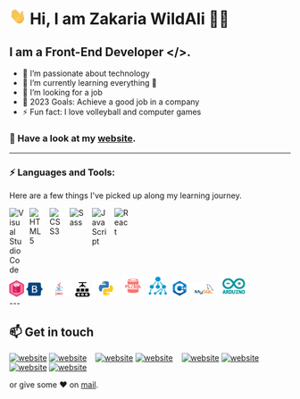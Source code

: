 
# <img src="https://raw.githubusercontent.com/ABSphreak/ABSphreak/master/gifs/Hi.gif" height="30px" width="30px"> Hi, I am Zakaria WildAli 👨‍💻

## I am a Front-End Developer </>.

- 👀 I’m passionate about technology
- 🌱 I’m currently learning everything 🤣
- 👯 I’m looking for a job
- 🥅 2023 Goals: Achieve a good job in a company
- ⚡ Fun fact: I love volleyball and computer games


### 🔭 Have a look at my [website](https://zakaria-ali.github.io/react-portfolio/).

---


### ⚡ Languages and Tools:
Here are a few things I've picked up along my learning journey.

<div style="display: flex; gap:10px;">
<img  alt="Visual Studio Code" width="26px" src="https://cdn.jsdelivr.net/gh/devicons/devicon/icons/vscode/vscode-original.svg" />
<img  alt="HTML5" width="26px" src="https://cdn.jsdelivr.net/gh/devicons/devicon/icons/html5/html5-original.svg" />
<img  alt="CSS3" width="26px" src="https://cdn.jsdelivr.net/gh/devicons/devicon/icons/css3/css3-original.svg"  />
<img  alt="Sass"  width="30px" src="https://cdn.jsdelivr.net/gh/devicons/devicon/icons/sass/sass-original.svg" />
<img  alt="JavaScript" width="30px" src="https://cdn.jsdelivr.net/gh/devicons/devicon/icons/javascript/javascript-original.svg" />
<img  alt="React" width="26px" src="https://cdn.jsdelivr.net/gh/devicons/devicon/icons/react/react-original.svg" />
</div>
<div style="display: flex, gap:10px;">
<img src="./unittesting.png" alt="unittesting" width="26px"/>
<img src="./bootstrap.png" alt="bootstrap"  width="30px"/>
<img src="./java.png" alt="java"  width="50px"/>
<img src="./assembly.png" alt="assembly" width="26px"/>
<img src="./python.png" alt="python"  width="50px"/>
<img src="./pl-sql.png" alt="pl-sql"  width="40px"/>
<img src="./datas.png" alt="data structure"height="40px" width="40px"/>
<img src="./cpp.png" alt="cpp"  width="30px"/>
<img src="./mysql.png" alt="mysql"  width="50px"/>
<img src="./ard.png" alt="arduino" width="50px"/>
</div>
---

## 📫 Get in touch

[![website](./img/globe-light.svg)](https://zakaria-ali.github.io/react-portfolio/#gh-light-mode-only)
[![website](./img/globe-dark.svg)](https://zakaria-ali.github.io/react-portfolio/#gh-dark-mode-only)
&nbsp;&nbsp;
[![website](./img/linkedin-light.svg)](www.linkedin.com/in/zakaria-wildali-b6798325a/#gh-light-mode-only)
[![website](./img/linkedin-dark.svg)](www.linkedin.com/in/zakaria-wildali-b6798325a/#gh-dark-mode-only)
&nbsp;&nbsp;
[![website](./img/instagram-light.svg)](www.instagram.com/zakaria_wildali/#gh-light-mode-only)
[![website](./img/instagram-dark.svg)](www.instagram.com/zakaria_wildali/#gh-dark-mode-only)
&nbsp;&nbsp;
[![website](./img/facebook-light.svg)](www.facebook.com/zakarya.wildali.7#gh-light-mode-only)
[![website](./img/facebook-dark.svg)](www.facebook.com/zakarya.wildali.7#gh-dark-mode-only)


or give some ♥ on [mail](mailto:zakaria.wildali.7@gmail.com).


